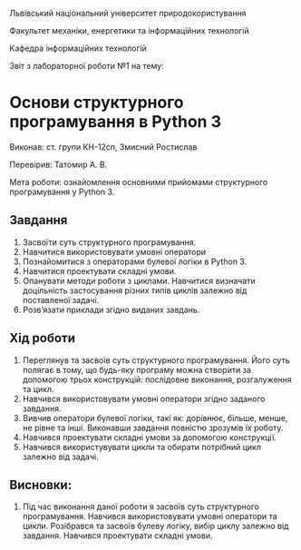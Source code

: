 Львівський національний університет природокористування

Факультет механіки, енергетики та інформаційних технологій

Кафедра інформаційних технологій

Звіт з лабораторної роботи №1 на тему:

# Основи структурного програмування в Python 3

Виконав: ст. групи КН-12сп, Змисний Ростислав

Перевірив: Татомир А. В.

Мета роботи: ознайомлення основними прийомами структурного програмування у Python 3.

## Завдання
1. Засвоїти суть структурного програмування.
2. Навчитися використовувати умовні оператори
3. Познайомитися з операторами булевої логіки в Python 3.
4. Навчитися проектувати складні умови.
5. Опанувати методи роботи з циклами. Навчитися визначати доцільність
застосування різних типів циклів залежно від поставленої задачі.
6. Розв’язати приклади згідно виданих завдань.

## Хід роботи
1. Переглянув та засвоїв суть структурного програмування.
Його суть полягає в тому, що будь-яку програму можна створити за допомогою трьох конструкцій:
послідовне виконання, розгалуження та цикл.
2. Навчився використовувати умовні оператори згідно заданого завдання.
3. Вивчив оператори булевої логіки, такі як: дорівнює, більше, менше, не рівне та інші. Виконавши завдання повністю зрозумів їх роботу.
4. Навчився проектувати складні умови за допомогою конструкції.
5. Навчився використувувати цикли та обирати потрібний цикл залежно від задачі.

## Висновки:
1. Під час виконання даної роботи я засвоїв суть структурного програмування. Навчився використовувати умовні оператори та цикли. Розібрався та засвоїв булеву логіку, вибір циклу залежно від завдання. Навчився проектувати складні умови.
